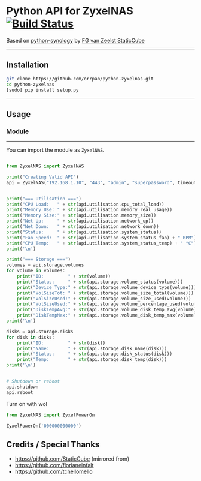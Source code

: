 # Python API for ZyxelNAS [![Build Status](https://travis-ci.org/orrpan/python-zyxelnas.svg?branch=master)](https://travis-ci.org/orrpan/python-zyxelnas)

Based on [python-synology](https://github.com/StaticCube/python-synology) by [FG van Zeelst StaticCube](https://github.com/StaticCube/)

-----
## Installation
```sh
git clone https://github.com/orrpan/python-zyxelnas.git
cd python-zyxelnas
[sudo] pip install setup.py
```
-----
## Usage

### Module
------

You can import the module as `ZyxelNAS`.

```python

from ZyxelNAS import ZyxelNAS

print("Creating Valid API")
api = ZyxelNAS("192.168.1.10", "443", "admin", "superpassword", timeout=10, use_https=True, debugmode=False)


print("=== Utilisation ===")
print("CPU Load:   " + str(api.utilisation.cpu_total_load))
print("Memory Use: " + str(api.utilisation.memory_real_usage))
print("Memory Size:" + str(api.utilisation.memory_size))
print("Net Up:     " + str(api.utilisation.network_up))
print("Net Down:   " + str(api.utilisation.network_down))
print("Status:     " + str(api.utilisation.system_status))
print("Fan Speed:  " + str(api.utilisation.system_status_fan) + " RPM")
print("CPU Temp:   " + str(api.utilisation.system_status_temp) + " °C")
print('\n')

print("=== Storage ===")
volumes = api.storage.volumes
for volume in volumes:
    print("ID:         " + str(volume))
    print("Status:     " + str(api.storage.volume_status(volume)))
    print("Device Type:" + str(api.storage.volume_device_type(volume)))
    print("VolSizeTot: " + str(api.storage.volume_size_total(volume)))
    print("VolSizeUsed:" + str(api.storage.volume_size_used(volume)))
    print("VolSizeUsed:" + str(api.storage.volume_percentage_used(volume)) + " %")
    print("DiskTempAvg:" + str(api.storage.volume_disk_temp_avg(volume)))
    print("DiskTempMax:" + str(api.storage.volume_disk_temp_max(volume)))
print('\n')

disks = api.storage.disks
for disk in disks:
    print("ID:         " + str(disk))
    print("Name:       " + str(api.storage.disk_name(disk)))
    print("Status:     " + str(api.storage.disk_status(disk)))
    print("Temp:       " + str(api.storage.disk_temp(disk)))
print('\n')


# Shutdown or reboot
api.shutdown
api.reboot

```

Turn on with wol
```python
from ZyxelNAS import ZyxelPowerOn

ZyxelPowerOn('000000000000')
```

## Credits / Special Thanks
- https://github.com/StaticCube (mirrored from)
- https://github.com/florianeinfalt
- https://github.com/tchellomello
